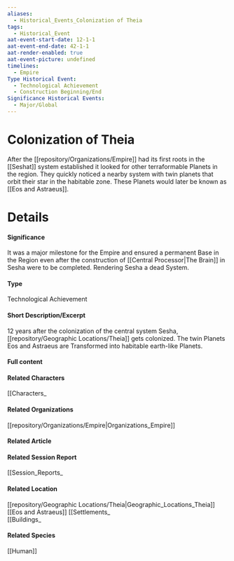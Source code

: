 ```yaml
---
aliases:
  - Historical_Events_Colonization of Theia
tags:
  - Historical_Event
aat-event-start-date: 12-1-1
aat-event-end-date: 42-1-1
aat-render-enabled: true
aat-event-picture: undefined
timelines:
  - Empire
Type Historical Event:
  - Technological Achievement
  - Construction Beginning/End
Significance Historical Events:
  - Major/Global
---
```

# Colonization of Theia
After the [[repository/Organizations/Empire]] had its first roots in the [[Seshat]] system established it looked for other terraformable Planets in the region. They quickly noticed a nearby system with twin planets that orbit their star in the habitable zone. These Planets would later be known as [[Eos and Astraeus]].

# Details
#### Significance
It was a major milestone for the Empire and ensured a permanent Base in the Region even after the construction of [[Central Processor|The Brain]] in Sesha were to be completed. Rendering Sesha a dead System.
#### Type
Technological Achievement
#### Short Description/Excerpt
12 years after the colonization of the central system Sesha, [[repository/Geographic Locations/Theia]] gets colonized. The twin Planets Eos and Astraeus are Transformed into habitable earth-like Planets.
#### Full content
#### Related Characters
[[Characters_
#### Related Organizations
[[repository/Organizations/Empire|Organizations_Empire]]
#### Related Article
#### Related Session Report
[[Session_Reports_
#### Related Location
[[repository/Geographic Locations/Theia|Geographic_Locations_Theia]]
[[Eos and Astraeus]]
[[Settlements_  
[[Buildings_
#### Related Species
[[Human]]


